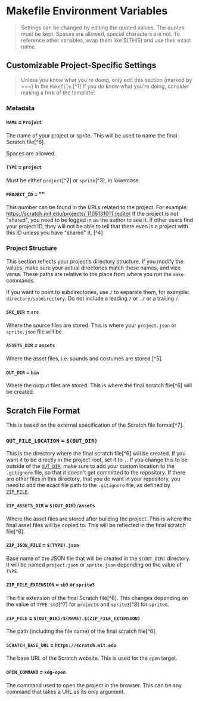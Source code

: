 # Makefile Environment Variables

> Settings can be changed by editing the quoted values.
> The quotes must be kept. Spaces are allowed, special characters are not.
> To reference other variables, wrap them like $(THIS) and use their exact name.

## Customizable Project-Specific Settings

> Unless you know what you're doing, only edit this section (marked by ===) in the `Makefile`.[^1]
> If you do know what you're doing, consider making a fork of the template!

### Metadata

#### `NAME` = `Project`

The name of your project or sprite. This will be used to name the final Scratch file[^6].

Spaces are allowed.

#### `TYPE` = `project`

Must be either `project`[^2] or `sprite`[^3], in lowercase.

#### `PROJECT_ID` = ""

This number can be found in the URLs related to the project. For example: <a href="https://scratch.mit.edu/projects/1105131011/editor" target="_blank"> https://scratch.mit.edu/projects/`1105131011`/editor</a> If the project is not "shared", you need to be logged in as the author to see it. If other users find your project ID, they will not be able to tell that there even is a project with this ID unless you have "shared" it. [^4]

### Project Structure

This section reflects your project's directory structure. If you modify the values, make sure your actual directories match these names, and vice versa. These paths are relative to the place from where you run the `make` commands.

If you want to point to subdirectories, use `/` to separate them, for example: `directory/subdirectory`. Do not include a leading `/` or `./` or a trailing `/`.

#### `SRC_DIR` = `src`

Where the source files are stored. This is where your `project.json` or `sprite.json` file will be.

#### `ASSETS_DIR` = `assets`

Where the asset files, i.e. sounds and costumes are stored.[^5].

#### `OUT_DIR` = `bin`

Where the output files are stored. This is where the final scratch file[^6] will be created.

## Scratch File Format

This is based on the external specification of the Scratch file format[^7].

### `OUT_FILE_LOCATION` = `$(OUT_DIR)`

This is the directory where the final scratch file[^6] will be created. If you want it to be directly in the project root, set it to `.`. If you change this to be outside of the [`OUT_DIR`](#out_dir), make sure to add your custom location to the `.gitignore` file, so that it doesn't get committed to the repository. If there are other files in this directory, that you do want in your repository, you need to add the exact file path to the `.gitignore` file, as defined by [`ZIP_FILE`](#zip_file).

#### `ZIP_ASSETS_DIR` = `$(OUT_DIR)/assets`

Where the asset files are stored after building the project. This is where the final asset files will be copied to. This will be reflected in the final scratch file[^6].

#### `ZIP_JSON_FILE` = `$(TYPE).json`

Base name of the JSON file that will be created in the `$(OUT_DIR)` directory. It will be named `project.json` or `sprite.json` depending on the value of `TYPE`.

#### `ZIP_FILE_EXTENSION` ≈ `sb3` or `sprite3`

The file extension of the final Scratch file[^6]. This changes depending on the value of `TYPE`: `sb3`[^7] for `project`s and `sprite3`[^8] for `sprite`s.

#### `ZIP_FILE` = `$(OUT_DIR)/$(NAME).$(ZIP_FILE_EXTENSION)`

The path (including the file name) of the final scratch file[^6].

#### `SCRATCH_BASE_URL` = `https://scratch.mit.edu`

The base URL of the Scratch website. This is used for the `open` target.

#### `OPEN_COMMAND` = `xdg-open`

The command used to open the project in the browser. This can be any command that takes a URL as its only argument.
